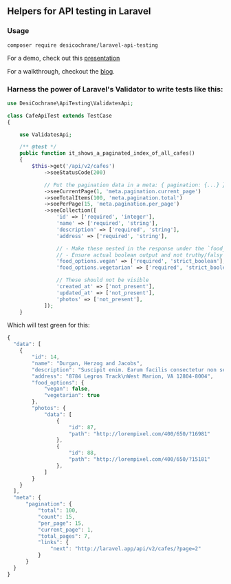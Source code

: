 ## Helpers for API testing in Laravel

### Usage
    composer require desicochrane/laravel-api-testing
    

For a demo, check out this [presentation](https://prezi.com/-bceczai8pmn/lumen-fractal/)

For a walkthrough, checkout the [blog](http://desicochrane.github.io/laravel-api-testing).
    
    
### Harness the power of Laravel's Validator to write tests like this:

```php
use DesiCochrane\ApiTesting\ValidatesApi;

class CafeApiTest extends TestCase
{

    use ValidatesApi;

    /** @test */
    public function it_shows_a_paginated_index_of_all_cafes()
    {
        $this->get('/api/v2/cafes')
            ->seeStatusCode(200)

            // Put the pagination data in a meta: { pagination: {...} } namespace
            ->seeCurrentPage(1, 'meta.pagination.current_page')
            ->seeTotalItems(100, 'meta.pagination.total')
            ->seePerPage(15, 'meta.pagination.per_page')
            ->seeCollection([
                'id' => ['required', 'integer'],
                'name' => ['required', 'string'],
                'description' => ['required', 'string'],
                'address' => ['required', 'string'],

                // - Make these nested in the response under the `food_options` namespace
                // - Ensure actual boolean output and not truthy/falsy integers
                'food_options.vegan' => ['required', 'strict_boolean'],
                'food_options.vegetarian' => ['required', 'strict_boolean'],

                // These should not be visible
                'created_at' => ['not_present'],
                'updated_at' => ['not_present'],
                'photos' => ['not_present'],
            ]);
    }
```

Which will test green for this:

```javascript
{
  "data": [
    {
        "id": 14,
        "name": "Durgan, Herzog and Jacobs",
        "description": "Suscipit enim. Earum facilis consectetur non sed ipsam oditaut.",
        "address": "8784 Legros Track\nWest Marion, VA 12804-8004",
        "food_options": {
            "vegan": false,
            "vegetarian": true
        },
        "photos": {
            "data": [
                {
                    "id": 87,
                    "path": "http://lorempixel.com/400/650/?16981"
                },
                {
                    "id": 88,
                    "path": "http://lorempixel.com/400/650/?15181"
                },
            ]
        }
    }
  ],
  "meta": {
      "pagination": {
          "total": 100,
          "count": 15,
          "per_page": 15,
          "current_page": 1,
          "total_pages": 7,
          "links": {
              "next": "http://laravel.app/api/v2/cafes/?page=2"
          }
      }
  }
}
```
